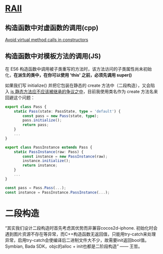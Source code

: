 # [RAII](https://zh.cppreference.com/w/cpp/language/raii)
## 构造函数中对虚函数的调用(cpp)
[Avoid virtual method calls in constructors](https://google.github.io/styleguide/cppguide.html#Doing_Work_in_Constructors)
## 构造函数中对模板方法的调用(JS)
在 ES6 构造函数中调用被子类重写的方法时，该方法访问的子类属性尚未初始化，**在派生的类中，在你可以使用 'this' 之前，必须先调用 super()**

如果我们写 initialize() 并把它包装在静态的 create 方法中（二段构造），又会陷入 [js 静态方法应不应该被继承的争议之中](https://github.com/microsoft/TypeScript/issues/4628)，目前我使用类名作为 create 方法名来回避这个问题：
``` ts
export class Pass {
    static Pass(state: PassState, type = 'default') {
        const pass = new Pass(state, type);
        pass.initialize();
        return pass;
    }
    ...
}

export class PassInstance extends Pass {
    static PassInstance(raw: Pass) {
        const instance = new PassInstance(raw);
        instance.initialize();
        return instance;
    }
    ...
}

const pass = Pass.Pass(...);
const instance = PassInstance.PassInstance(...);
```

# 二段构造
“其实我们设计二段构造时首先考虑其优势而非兼容cocos2d-iphone. 初始化时会遇到图片资源不存在等异常，而C++构造函数无返回值，只能用try-catch来处理异常，启用try-catch会使编译后二进制文件大不少，故需要init返回bool值。Symbian, Bada SDK，objc的alloc + init也都是二阶段构造” —— 王哲。